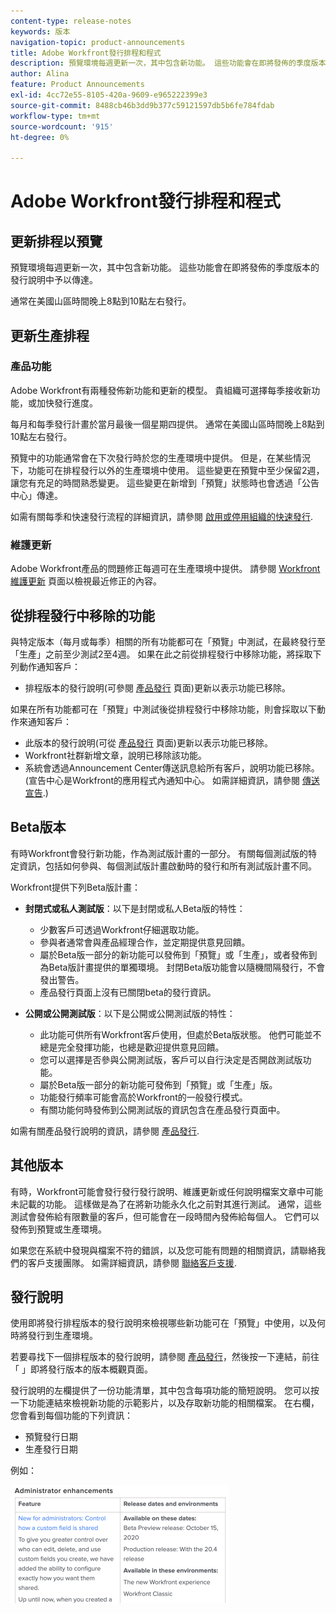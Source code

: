 ```yaml
---
content-type: release-notes
keywords: 版本
navigation-topic: product-announcements
title: Adobe Workfront發行排程和程式
description: 預覽環境每週更新一次，其中包含新功能。 這些功能會在即將發佈的季度版本的發行說明中予以傳達。
author: Alina
feature: Product Announcements
exl-id: 4cc72e55-8105-420a-9609-e965222399e3
source-git-commit: 8488cb46b3dd9b377c59121597db5b6fe784fdab
workflow-type: tm+mt
source-wordcount: '915'
ht-degree: 0%

---
```


# Adobe Workfront發行排程和程式

## 更新排程以預覽

預覽環境每週更新一次，其中包含新功能。 這些功能會在即將發佈的季度版本的發行說明中予以傳達。

通常在美國山區時間晚上8點到10點左右發行。

## 更新生產排程

### 產品功能


Adobe Workfront有兩種發佈新功能和更新的模型。 貴組織可選擇每季接收新功能，或加快發行進度。

每月和每季發行計畫於當月最後一個星期四提供。 通常在美國山區時間晚上8點到10點左右發行。

預覽中的功能通常會在下次發行時於您的生產環境中提供。 但是，在某些情況下，功能可在排程發行以外的生產環境中使用。 這些變更在預覽中至少保留2週，讓您有充足的時間熟悉變更。 這些變更在新增到「預覽」狀態時也會透過「公告中心」傳達。

如需有關每季和快速發行流程的詳細資訊，請參閱 [啟用或停用組織的快速發行](/help/quicksilver/administration-and-setup/set-up-workfront/configure-system-defaults/enable-fast-release-process.md).

### 維護更新

Adobe Workfront產品的問題修正每週可在生產環境中提供。 請參閱 [Workfront維護更新](https://experienceleague.adobe.com/docs/workfront-known-issues/releases/current-updates.html) 頁面以檢視最近修正的內容。

## 從排程發行中移除的功能

與特定版本（每月或每季）相關的所有功能都可在「預覽」中測試，在最終發行至「生產」之前至少測試2至4週。 如果在此之前從排程發行中移除功能，將採取下列動作通知客戶：

* 排程版本的發行說明(可參閱 [產品發行](../../product-announcements/product-releases/product-releases.md) 頁面)更新以表示功能已移除。

如果在所有功能都可在「預覽」中測試後從排程發行中移除功能，則會採取以下動作來通知客戶：

* 此版本的發行說明(可從 [產品發行](../../product-announcements/product-releases/product-releases.md) 頁面)更新以表示功能已移除。
* Workfront社群新增文章，說明已移除該功能。
* 系統會透過Announcement Center傳送訊息給所有客戶，說明功能已移除。 (宣告中心是Workfront的應用程式內通知中心。 如需詳細資訊，請參閱 [傳送宣告](../../administration-and-setup/get-started-wf-administration/view-send-announcements.md).)

## Beta版本

有時Workfront會發行新功能，作為測試版計畫的一部分。
有關每個測試版的特定資訊，包括如何參與、每個測試版計畫啟動時的發行和所有測試版計畫不同。

Workfront提供下列Beta版計畫：

* **封閉式或私人測試版**：以下是封閉或私人Beta版的特性：

   * 少數客戶可透過Workfront仔細選取功能。
   * 參與者通常會與產品經理合作，並定期提供意見回饋。
   * 屬於Beta版一部分的新功能可以發佈到「預覽」或「生產」，或者發佈到為Beta版計畫提供的單獨環境。 封閉Beta版功能會以隨機間隔發行，不會發出警告。
   * 產品發行頁面上沒有已關閉beta的發行資訊。

* **公開或公開測試版**：以下是公開或公開測試版的特性：

   * 此功能可供所有Workfront客戶使用，但處於Beta版狀態。 他們可能並不總是完全發揮功能，也總是歡迎提供意見回饋。
   * 您可以選擇是否參與公開測試版，客戶可以自行決定是否開啟測試版功能。
   * 屬於Beta版一部分的新功能可發佈到「預覽」或「生產」版。
   * 功能發行頻率可能會高於Workfront的一般發行模式。
   * 有關功能何時發佈到公開測試版的資訊包含在產品發行頁面中。

如需有關產品發行說明的資訊，請參閱 [產品發行](../../product-announcements/product-releases/product-releases.md).

## 其他版本

有時，Workfront可能會發行發行發行說明、維護更新或任何說明檔案文章中可能未記載的功能。 這樣做是為了在將新功能永久化之前對其進行測試。 通常，這些測試會發佈給有限數量的客戶，但可能會在一段時間內發佈給每個人。 它們可以發佈到預覽或生產環境。

如果您在系統中發現與檔案不符的錯誤，以及您可能有問題的相關資訊，請聯絡我們的客戶支援團隊。 如需詳細資訊，請參閱 [聯絡客戶支援](../../workfront-basics/tips-tricks-and-troubleshooting/contact-customer-support.md).

## 發行說明

使用即將發行排程版本的發行說明來檢視哪些新功能可在「預覽」中使用，以及何時將發行到生產環境。

若要尋找下一個排程版本的發行說明，請參閱 [產品發行](../../product-announcements/product-releases/product-releases.md)，然後按一下連結，前往「 」即將發行版本的版本概觀頁面。

發行說明的左欄提供了一份功能清單，其中包含每項功能的簡短說明。 您可以按一下功能連結來檢視新功能的示範影片，以及存取新功能的相關檔案。 在右欄，您會看到每個功能的下列資訊：

* 預覽發行日期
* 生產發行日期

例如：

![](assets/release-notes-350x189.png)
